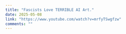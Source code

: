 ```yaml
---
title: "Fascists Love TERRIBLE AI Art."
date: 2025-05-08
link: "https://www.youtube.com/watch?v=mrfyTSwgfzw"
comments: ""
---
```


